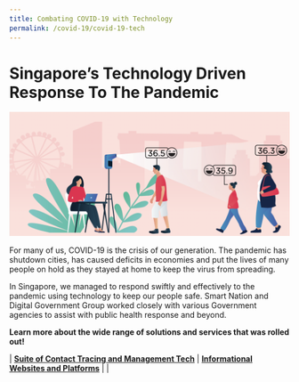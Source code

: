 ```yaml
---
title: Combating COVID-19 with Technology
permalink: /covid-19/covid-19-tech
---
```


# Singapore’s Technology Driven Response To The Pandemic

 ![COVID-19 technological solutions](/images/initiatives/COVID-19-tech-solutions.png)
 
For many of us, COVID-19 is the crisis of our generation. The pandemic has shutdown cities, has caused deficits in economies and put the lives of many people on hold as they stayed at home to keep the virus from spreading. 

In Singapore, we managed to respond swiftly and effectively to the pandemic using technology to keep our people safe. Smart Nation and Digital Government Group worked closely with various Government agencies to assist with public health response and beyond.

**Learn more about the wide range of solutions and services that was rolled out!**


| [**Suite of Contact Tracing and Management Tech**](#suite-of-contact-tracing-and-management-tech) | [**Informational Websites and  Platforms**](#informational-websites-and-platforms) | 
| 